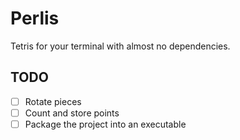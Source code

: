 # Perlis

Tetris for your terminal with almost no dependencies.

## TODO
- [ ] Rotate pieces
- [ ] Count and store points
- [ ] Package the project into an executable
